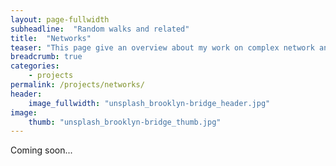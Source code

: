 ```yaml
---
layout: page-fullwidth
subheadline:  "Random walks and related"
title:  "Networks"
teaser: "This page give an overview about my work on complex network analysis in the life science domain."
breadcrumb: true
categories:
    - projects
permalink: /projects/networks/
header:
    image_fullwidth: "unsplash_brooklyn-bridge_header.jpg"
image:
    thumb: "unsplash_brooklyn-bridge_thumb.jpg"
---
```



Coming soon...